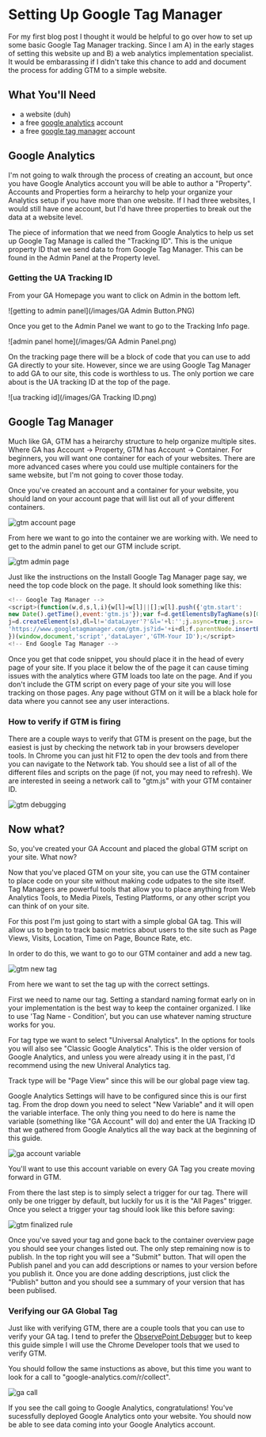 # Setting Up Google Tag Manager

For my first blog post I thought it would be helpful to go over how to set up some basic Google Tag Manager tracking. Since I am A) in the early stages of setting this website up and B) a web analytics implementation specialist. It would be embarassing if I didn't take this chance to add and document the process for adding GTM to a simple website.

## What You'll Need

* a website (duh)
* a free [google analytics](https://www.google.com/analytics/) account
* a free [google tag manager](https://www.google.com/analytics/tag-manager/) account

## Google Analytics

I'm not going to walk through the process of creating an account, but once you have Google Analytics account you will be able to author a "Property". Accounts and Properties form a heirarchy to help your organize your Analytics setup if you have more than one website. If I had three websites, I would still have one account, but I'd have three properties to break out the data at a website level.

The piece of information that we need from Google Analytics to help us set up Google Tag Manage is called the "Tracking ID". This is the unique property ID that we send data to from Google Tag Manager. This can be found in the Admin Panel at the Property level.

### Getting the UA Tracking ID

From your GA Homepage you want to click on Admin in the bottom left.

![getting to admin panel](/images/GA Admin Button.PNG)

Once you get to the Admin Panel we want to go to the Tracking Info page.

![admin panel home](/images/GA Admin Panel.png)

On the tracking page there will be a block of code that you can use to add GA directly to your site. However, since we are using Google Tag Manager to add GA to our site, this code is worthless to us. The only portion we care about is the UA tracking ID at the top of the page.

![ua tracking id](/images/GA Tracking ID.png)

## Google Tag Manager

Much like GA, GTM has a heirarchy structure to help organize multiple sites. Where GA has Account -> Property, GTM has Account -> Container. For beginners, you will want one container for each of your websites. There are more advanced cases where you could use multiple containers for the same website, but I'm not going to cover those today.

Once you've created an account and a container for your website, you should land on your account page that will list out all of your different containers.

![gtm account page](/images/gtm-account-panel.PNG)

From here we want to go into the container we are working with. We need to get to the admin panel to get our GTM include script.

![gtm admin page](/images/gtm-admin-panel.png)

Just like the instructions on the Install Google Tag Manager page say, we need the top code block on the page. It should look something like this:

```javascript
<!-- Google Tag Manager -->
<script>(function(w,d,s,l,i){w[l]=w[l]||[];w[l].push({'gtm.start':
new Date().getTime(),event:'gtm.js'});var f=d.getElementsByTagName(s)[0],
j=d.createElement(s),dl=l!='dataLayer'?'&l='+l:'';j.async=true;j.src=
'https://www.googletagmanager.com/gtm.js?id='+i+dl;f.parentNode.insertBefore(j,f);
})(window,document,'script','dataLayer','GTM-Your ID');</script>
<!-- End Google Tag Manager -->
```

Once you get that code snippet, you should place it in the head of every page of your site. If you place it below the <head> of the page it can cause timing issues with the analytics where GTM loads too late on the page. And if you don't include the GTM script on every page of your site you will lose tracking on those pages. Any page without GTM on it will be a black hole for data where you cannot see any user interactions.

### How to verify if GTM is firing

There are a couple ways to verify that GTM is present on the page, but the easiest is just by checking the network tab in your browsers developer tools. In Chrome you can just hit F12 to open the dev tools and from there you can navigate to the Network tab. You should see a list of all of the different files and scripts on the page (if not, you may need to refresh). We are interested in seeing a network call to "gtm.js" with your GTM container ID.

![gtm debugging](/images/gtm-debug.png)

## Now what?

So, you've created your GA Account and placed the global GTM script on your site. What now?

Now that you've placed GTM on your site, you can use the GTM container to place code on your site without making code udpates to the site itself. Tag Managers are powerful tools that allow you to place anything from Web Analytics Tools, to Media Pixels, Testing Platforms, or any other script you can think of on your site.

For this post I'm just going to start with a simple global GA tag. This will allow us to begin to track basic metrics about users to the site such as Page Views, Visits, Location, Time on Page, Bounce Rate, etc.

In order to do this, we want to go to our GTM container and add a new tag.

![gtm new tag](/images/gtm-add-new.png)

From here we want to set the tag up with the correct settings. 

First we need to name our tag. Setting a standard naming format early on in your implementation is the best way to keep the container organized. I like to use 'Tag Name - Condition', but you can use whatever naming structure works for you.

For tag type we want to select "Universal Analytics". In the options for tools you will also see "Classic Google Analytics". This is the older version of Google Analytics, and unless you were already using it in the past, I'd recommend using the new Univeral Analytics tag.

Track type will be "Page View" since this will be our global page view tag.

Google Analytics Settings will have to be configured since this is our first tag. From the drop down you need to select "New Variable" and it will open the variable interface. The only thing you need to do here is name the variable (something like "GA Account" will do) and enter the UA Tracking ID that we gathered from Google Analytics all the way back at the beginning of this guide.

![ga account variable](/images/ga-account-variable.png)

You'll want to use this account variable on every GA Tag you create moving forward in GTM.

From there the last step is to simply select a trigger for our tag. There will only be one trigger by default, but luckily for us it is the "All Pages" trigger. Once you select a trigger your tag should look like this before saving:

![gtm finalized rule](/images/gtm-rule.png)

Once you've saved your tag and gone back to the container overview page you should see your changes listed out. The only step remaining now is to publish. In the top right you will see a "Submit" button. That will open the Publish panel and you can add descriptions or names to your version before you publish it. Once you are done adding descriptions, just click the "Publish" button and you should see a summary of your version that has been publised.

### Verifying our GA Global Tag

Just like with verifying GTM, there are a couple tools that you can use to verify your GA tag. I tend to prefer the [ObservePoint Debugger](https://chrome.google.com/webstore/detail/observepoint-tagdebugger/daejfbkjipkgidckemjjafiomfeabemo) but to keep this guide simple I will use the Chrome Developer tools that we used to verify GTM.

You should follow the same instuctions as above, but this time you want to look for a call to "google-analytics.com/r/collect".

![ga call](/images/ga-call.PNG)

If you see the call going to Google Analytics, congratulations! You've sucessfully deployed Google Analytics onto your website. You should now be able to see data coming into your Google Analytics account.
